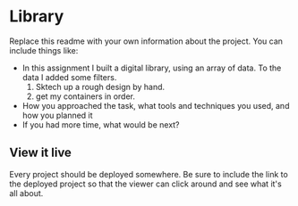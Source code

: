 # Library

Replace this readme with your own information about the project. You can include things like:

- In this assignment I built a digital library, using an array of data. To the data I added some filters.
  1. Sktech up a rough design by hand.
  2. get my containers in order.
- How you approached the task, what tools and techniques you used, and how you planned it
- If you had more time, what would be next?

## View it live
Every project should be deployed somewhere. Be sure to include the link to the deployed project so that the viewer can click around and see what it's all about.

